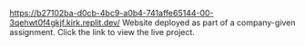 https://b27102ba-d0cb-4bc9-a0b4-741affe65144-00-3qehwt0f4gkjf.kirk.replit.dev/
Website deployed as part of a company-given assignment. Click the link to view the live project.
